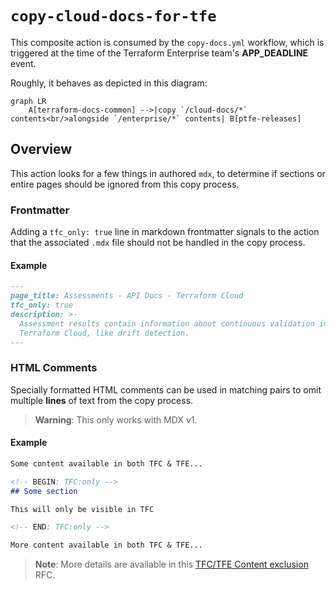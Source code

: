 # `copy-cloud-docs-for-tfe`

This composite action is consumed by the `copy-docs.yml` workflow, which is triggered 
at the time of the Terraform Enterprise team's **APP_DEADLINE** event.

Roughly, it behaves as depicted in this diagram:

```mermaid
graph LR
    A[terraform-docs-common] -->|copy `/cloud-docs/*` contents<br/>alongside `/enterprise/*` contents| B[ptfe-releases]
```

## Overview

This action looks for a few things in authored `mdx`, to determine
if sections or entire pages should be ignored from this copy process.

### Frontmatter

Adding a `tfc_only: true` line in markdown frontmatter signals to
the action that the associated `.mdx` file should not be handled in the copy process.

#### Example

```markdown
---
page_title: Assessments - API Docs - Terraform Cloud
tfc_only: true
description: >-
  Assessment results contain information about continuous validation in
  Terraform Cloud, like drift detection.
---
```

### HTML Comments

Specially formatted HTML comments can be used in matching pairs 
to omit multiple **lines** of text from the copy process.

> **Warning**: This only works with MDX v1.

#### Example

```markdown
Some content available in both TFC & TFE...

<!-- BEGIN: TFC:only -->
## Some section

This will only be visible in TFC

<!-- END: TFC:only -->

More content available in both TFC & TFE...
```

> **Note**: More details are available in this [TFC/TFE Content exclusion][rfc] RFC.

[rfc]: https://docs.google.com/document/d/1DPJU6_7AdGIJVlwJUWBlRqREmYon2IgYf_DrtKjhkcE/edit